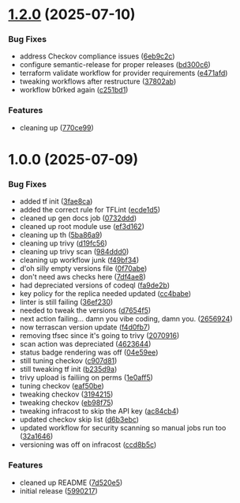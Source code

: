 # [1.2.0](https://github.com/phin3has/PHI-s3-bucket/compare/v1.1.2...v1.2.0) (2025-07-10)


### Bug Fixes

* address Checkov compliance issues ([6eb9c2c](https://github.com/phin3has/PHI-s3-bucket/commit/6eb9c2c9caf2171a6bde24ae50fceeb466767d52))
* configure semantic-release for proper releases ([bd300c6](https://github.com/phin3has/PHI-s3-bucket/commit/bd300c641b0812c544f821f44fdf6f16c8b2b560))
* terraform validate workflow for provider requirements ([e471afd](https://github.com/phin3has/PHI-s3-bucket/commit/e471afdfa318a582675d0d9f345aed6be67bc29f))
* tweaking workflows after restructure ([37802ab](https://github.com/phin3has/PHI-s3-bucket/commit/37802ab71b1a9bdefb00376d2dd84b655dc66754))
* workflow b0rked again ([c251bd1](https://github.com/phin3has/PHI-s3-bucket/commit/c251bd18eeff5e54db1b62b77e770a42461857de))


### Features

* cleaning up ([770ce99](https://github.com/phin3has/PHI-s3-bucket/commit/770ce99e802312871c1272141ef62e9bdf34ff93))

# 1.0.0 (2025-07-09)


### Bug Fixes

* added tf init ([3fae8ca](https://github.com/phin3has/PHI-s3-bucket/commit/3fae8ca99cf7d1017b29b58684a21d5724cb0659))
* added the correct rule for TFLint ([ecde1d5](https://github.com/phin3has/PHI-s3-bucket/commit/ecde1d5970817940315257679d55df4964cb4440))
* cleaned up gen docs job ([0732ddd](https://github.com/phin3has/PHI-s3-bucket/commit/0732ddd85c102735ebc5cfd6056badb02a896dbc))
* cleaned up root module use ([ef3d162](https://github.com/phin3has/PHI-s3-bucket/commit/ef3d1624c45d10194b66eabbe709d5eb8da6167d))
* cleaning up th ([5ba86a9](https://github.com/phin3has/PHI-s3-bucket/commit/5ba86a9892de2fdd0daa7ae755c9ced98e85dbde))
* cleaning up trivy ([d19fc56](https://github.com/phin3has/PHI-s3-bucket/commit/d19fc56bb60763840b7ab72d43f2ff8f5c95b440))
* cleaning up trivy scan ([984ddd0](https://github.com/phin3has/PHI-s3-bucket/commit/984ddd0bba3a8b7b3000138790a4b8d33f19c399))
* cleaning up workflow junk ([f49bf34](https://github.com/phin3has/PHI-s3-bucket/commit/f49bf34d0344056851e185c348bd2b1d098b5f48))
* d'oh silly empty versions file ([0f70abe](https://github.com/phin3has/PHI-s3-bucket/commit/0f70abe03ec3064f73d4db3724378ab29ba47037))
* don't need aws checks here ([7df4ae8](https://github.com/phin3has/PHI-s3-bucket/commit/7df4ae866b19057e929f79f37de4d30024404afa))
* had depreciated versions of codeql ([fa9de2b](https://github.com/phin3has/PHI-s3-bucket/commit/fa9de2b75d03d7edf403db2fa24274c0bdafd828))
* key policy for the replica needed updated ([cc4babe](https://github.com/phin3has/PHI-s3-bucket/commit/cc4babe0a6d897fb30916804a43cd6fc0073076f))
* linter is still failing ([36ef230](https://github.com/phin3has/PHI-s3-bucket/commit/36ef230b8efd474443173cd38094fd0e03ff649c))
* needed to tweak the versions ([d7654f5](https://github.com/phin3has/PHI-s3-bucket/commit/d7654f5496e784b6c652eb78a8a51bdb02d91899))
* next action failing... damn you vibe coding, damn you. ([2656924](https://github.com/phin3has/PHI-s3-bucket/commit/26569248da728ead77fb874388dedb1ce658707a))
* now terrascan version update ([f4d0fb7](https://github.com/phin3has/PHI-s3-bucket/commit/f4d0fb7fb10e40600de3c2ec3afefd431fe1ef9c))
* removing tfsec since it's going to trivy ([2070916](https://github.com/phin3has/PHI-s3-bucket/commit/2070916c548806d469ff338b62a4ef0671d7b843))
* scan action was depreciated ([4623644](https://github.com/phin3has/PHI-s3-bucket/commit/46236449ee8ccf32ffdceade5c6c12ef0b2fabfe))
* status badge rendering was off ([04e59ee](https://github.com/phin3has/PHI-s3-bucket/commit/04e59eead3f7d2188a8646cf0d86ab80680a90dd))
* still tuning checkov ([c907d81](https://github.com/phin3has/PHI-s3-bucket/commit/c907d81b36de7197ea99d66c6be17ebc57d8a8a7))
* still tweaking tf init ([b235d9a](https://github.com/phin3has/PHI-s3-bucket/commit/b235d9ad336d3f7470622a86853f4564cda5a9ce))
* trivy upload is failiing on perms ([1e0aff5](https://github.com/phin3has/PHI-s3-bucket/commit/1e0aff5cf07e374a0094713e243752e6a1a2f923))
* tuning checkov ([eaf50be](https://github.com/phin3has/PHI-s3-bucket/commit/eaf50beba22e3feb69d391b317b4cb9fcaafff39))
* tweaking checkov ([3194215](https://github.com/phin3has/PHI-s3-bucket/commit/31942155849abd60ba767cbd711124a4f2624462))
* tweaking checkov ([eb98f75](https://github.com/phin3has/PHI-s3-bucket/commit/eb98f7582ebc224a47b3e24afb232154eddcf8ef))
* tweaking infracost to skip the API key ([ac84cb4](https://github.com/phin3has/PHI-s3-bucket/commit/ac84cb43420246603592560524eab905652f07c3))
* updated checkov skip list ([d6b3ebc](https://github.com/phin3has/PHI-s3-bucket/commit/d6b3ebc7d285a4506aec82845a89a25408a7d458))
* updated workflow for security scanning so manual jobs run too ([32a1646](https://github.com/phin3has/PHI-s3-bucket/commit/32a164640d35338b9e49c3c7bcc1b171f7c917ea))
* versioning was off on infracost ([ccd8b5c](https://github.com/phin3has/PHI-s3-bucket/commit/ccd8b5c459e8b02c967dd1bbe022c01fa3479aaa))


### Features

* cleaned up README ([7d520e5](https://github.com/phin3has/PHI-s3-bucket/commit/7d520e5939deb6beccce29ab75aa18cbb5830439))
* initial release ([5990217](https://github.com/phin3has/PHI-s3-bucket/commit/59902178890af8cfc114ac3f5dfbe6589f5122ae))
